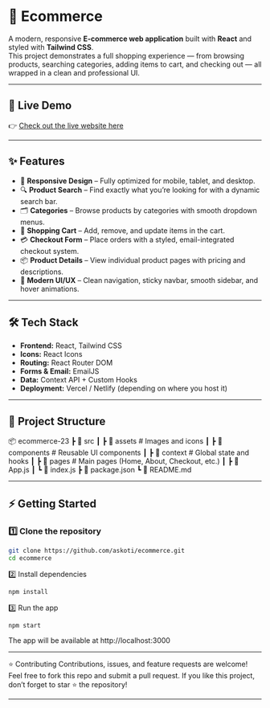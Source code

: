 # 🛒 Ecommerce

A modern, responsive **E-commerce web application** built with **React** and styled with **Tailwind CSS**.  
This project demonstrates a full shopping experience — from browsing products, searching categories, adding items to cart, and checking out — all wrapped in a clean and professional UI.

---

## 🚀 Live Demo
👉 [Check out the live website here]((https://ecommerce-khaki-pi-56.vercel.app))

---

## ✨ Features

- 📱 **Responsive Design** – Fully optimized for mobile, tablet, and desktop.
- 🔍 **Product Search** – Find exactly what you’re looking for with a dynamic search bar.
- 🗂️ **Categories** – Browse products by categories with smooth dropdown menus.
- 🛒 **Shopping Cart** – Add, remove, and update items in the cart.
- 💳 **Checkout Form** – Place orders with a styled, email-integrated checkout system.
- 📦 **Product Details** – View individual product pages with pricing and descriptions.
- 🌙 **Modern UI/UX** – Clean navigation, sticky navbar, smooth sidebar, and hover animations.

---

## 🛠️ Tech Stack

- **Frontend:** React, Tailwind CSS  
- **Icons:** React Icons  
- **Routing:** React Router DOM  
- **Forms & Email:** EmailJS  
- **Data:** Context API + Custom Hooks  
- **Deployment:** Vercel / Netlify (depending on where you host it)

---

## 📂 Project Structure

📦 ecommerce-23
┣ 📂 src
┃ ┣ 📂 assets # Images and icons
┃ ┣ 📂 components # Reusable UI components
┃ ┣ 📂 context # Global state and hooks
┃ ┣ 📂 pages # Main pages (Home, About, Checkout, etc.)
┃ ┣ 📜 App.js
┃ ┗ 📜 index.js
┣ 📜 package.json
┗ 📜 README.md


---

## ⚡ Getting Started

### 1️⃣ Clone the repository
```bash
git clone https://github.com/askoti/ecommerce.git
cd ecommerce
```
2️⃣ Install dependencies
```bash
npm install
```

3️⃣ Run the app

```bash
npm start
```

The app will be available at http://localhost:3000

---

⭐ Contributing
Contributions, issues, and feature requests are welcome!
Feel free to fork this repo and submit a pull request.
If you like this project, don’t forget to star ⭐ the repository!

---
